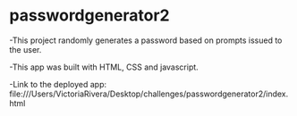 # passwordgenerator2

-This project randomly generates a password based on prompts issued to the user.

-This app was built with HTML, CSS and javascript.

-Link to the deployed app:  file:///Users/VictoriaRivera/Desktop/challenges/passwordgenerator2/index.html
